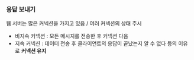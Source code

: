 ### 응답 보내기

웹 서버는 많은 커넥션을 가지고 있음 / 여러 커넥션의 상태 주시

-  비지속 커넥션 : 모든 메시지를 전송한 후 커넥션 다음
- 지속 커넥션 : 데이터 전송 후 클라이언트의 응답이 끝났는지 알 수 없다 등의 이유로 **커넥션 유지**